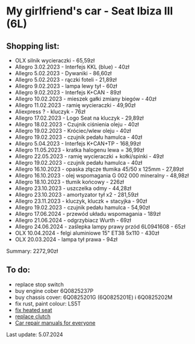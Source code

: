 My girlfriend's car - Seat Ibiza III (6L)
=========================================

Shopping list:
--------------
- OLX silnik wycieraczki - 65,59zł
- Allegro 3.02.2023 - Interfejs KKL (blue) - 40zł
- Allegro 5.02.2023 - Dywaniki - 86,60zł
- Allegro 5.02.2023 - rączki foteli - 21,89zł
- Allegro 9.02.2023 - lampa lewy tył - 60zł
- Allegro 9.02.2023 - Interfejs K+CAN - 89zł
- Allegro 10.02.2023 - mieszek gałki zmiany biegów - 40zł
- Allegro 11.02.2023 - ramię wycieraczki - 49,90zł
- Aliexpress ? - kluczyk - 76zł
- Allegro 17.02.2023 - Logo Seat na kluczyk - 29,89zł
- Allegro 18.02.2023 - Czujnik ciśnienia oleju - 40zł
- Allegro 19.02.2023 - Króciec/wlew oleju - 40zł
- Allegro 19.02.2023 - czujnik pedału hamulca - 40zł
- Allegro 5.04.2023 - Interfejs K+CAN+TP - 168,99zł
- Allegro 11.05.2023 - kratka halogenu lewa = 36,99zł
- Allegro 22.05.2023 - ramię wycieraczki + kołki/spinki - 49zł
- Allegro 19.02.2023 - czujnik pedału hamulca - 40zł
- Allegro 16.10.2023 - opaska złącze tłumika 45/50 x 125mm - 27,89zł
- Allegro 16.10.2023 - olej wspomagania G 002 000 mineralny - 48,98zł
- Allegro 18.10.2023 - tłumik końcowy - 226zł
- Allegro 23.10.2023 - uszczelka odmy - 44,28zł
- Allegro 23.10.2023 - amortyzator tył x2 - 281,59zł
- Allegro 23.11.2023 - kluczyk, kluczk + stacyjka - 90zł
- Allegro 19.02.2023 - czujnik pedału hamulca - 54,90zł
- Allegro 17.06.2024 - przewód układu wspomagania - 189zł
- Allegro 21.06.2024 - odgrzybiacz Wurth - 69zł
- Allegro 24.06.2024 - zaślepka lampy prawy przód 6L0941608 - 65zł
- OLX 10.04.2024 - felgi aluminiowe 15" ET38 5x110 - 430zł
- OLX 20.03.2024 - lampa tył prawa - 94zł

Summary: 2272,90zł

To do:
------
- replace stop switch
- buy engine cober 6Q0825237P
- buy chassis cover: 6Q0825201G (6Q0825201E) i 6Q0825202M
- fix rust, paint colour: LS5T
- [fix heated seat](http://vwgolfr32.co.uk/fitting-guides/heated-seat-element-guide.htm)
- [replace clutch](https://www.youtube.com/watch?v=fUIyiws2gSA)
- [Car repair manuals for everyone](https://charm.li)

Last update: 5.07.2024
